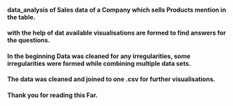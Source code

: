 #### data_analysis of Sales data of a Company which sells Products mention in the table.
#### with the help of dat available visualisations are formed to find answers for the questions.
#### In the beginning Data was cleaned for any irregularities, some irregularities were formed while combining multiple data sets.
#### The data was cleaned and joined to one .csv for further visualisations.
#### Thank you for reading this Far.
